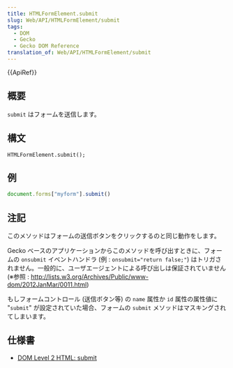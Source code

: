 ```yaml
---
title: HTMLFormElement.submit
slug: Web/API/HTMLFormElement/submit
tags:
  - DOM
  - Gecko
  - Gecko DOM Reference
translation_of: Web/API/HTMLFormElement/submit
---
```

{{ApiRef}}

## 概要

`submit` はフォームを送信します。

## 構文

```
HTMLFormElement.submit();
```

## 例

```js
document.forms["myform"].submit()
```

## 注記

このメソッドはフォームの送信ボタンをクリックするのと同じ動作をします。

Gecko ベースのアプリケーションからこのメソッドを呼び出すときに、フォームの `onsubmit` イベントハンドラ (例 : `onsubmit="return false;"`) はトリガされません。一般的に、ユーザエージェントによる呼び出しは保証されていません (※参照 : <http://lists.w3.org/Archives/Public/www-dom/2012JanMar/0011.html>)

もしフォームコントロール (送信ボタン等) の `name` 属性か `id` 属性の属性値に "`submit`" が設定されていた場合、フォームの `submit` メソッドはマスキングされてしまいます。

## 仕様書

- [DOM Level 2 HTML: submit](http://www.w3.org/TR/DOM-Level-2-HTML/html.html#ID-76767676)
